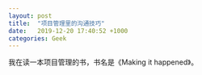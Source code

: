 ```yaml
---
layout: post
title:  "项目管理里的沟通技巧"
date:   2019-12-20 17:40:52 +1000
categories: Geek
---
```


我在读一本项目管理的书，书名是《Making it happened》。
